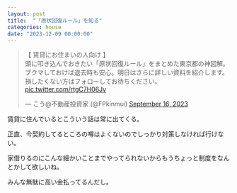 ```yaml
---
layout: post
title:  "「原状回復ルール」を知る"
categories: house
date: "2023-12-09 00:00:00"
---
```


<blockquote class="twitter-tweet tw-align-center"><p lang="ja" dir="ltr">【 賃貸にお住まいの人向け 】<br>頭に叩き込んでおきたい「原状回復ルール」をまとめた東京都の神図解。ブクマしておけば退去時も安心。明日はさらに詳しい資料を紹介します。損したくない方はフォローしてお待ちください。 <a href="https://t.co/rtgC7H06Jv">pic.twitter.com/rtgC7H06Jv</a></p>&mdash; こう@不動産投資家 (@FPkinmui) <a href="https://twitter.com/FPkinmui/status/1703152308929138845?ref_src=twsrc%5Etfw">September 16, 2023</a></blockquote> <script async src="https://platform.twitter.com/widgets.js" charset="utf-8"></script>

賃貸に住んでいるとこういう話は常に出てくる。

正直、今契約してるところの噂はよくないのでしっかり対策しなければ行けない。

家借りるのにこんな細かいことまでやってられないからもうちょっと制度をなんとかして欲しいね。

みんな無駄に高い金払ってるんだし。

